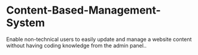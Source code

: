 Content-Based-Management-System
===============================

Enable non-technical users to easily update and manage a website content without having coding knowledge from the admin panel.. 
